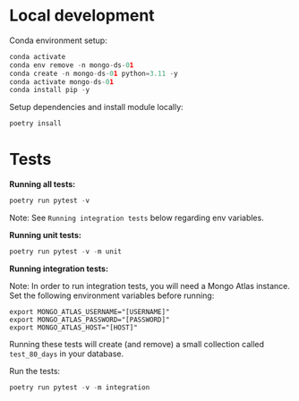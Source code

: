 # Local development

Conda environment setup:

``` python
conda activate
conda env remove -n mongo-ds-01
conda create -n mongo-ds-01 python=3.11 -y
conda activate mongo-ds-01
conda install pip -y
```

Setup dependencies and install module locally:

``` python
poetry insall
```

# Tests

**Running all tests:**

``` python
poetry run pytest -v
```
Note: See `Running integration tests` below regarding env variables.

**Running unit tests:**

``` python
poetry run pytest -v -m unit
```

**Running integration tests:**

Note: In order to run integration tests, you will need a Mongo Atlas instance. Set the following environment variables before running:

``` shell
export MONGO_ATLAS_USERNAME="[USERNAME]"
export MONGO_ATLAS_PASSWORD="[PASSWORD]"
export MONGO_ATLAS_HOST="[HOST]"

```

Running these tests will create (and remove) a small collection called `test_80_days` in your database.

Run the tests:

``` python
poetry run pytest -v -m integration
```
